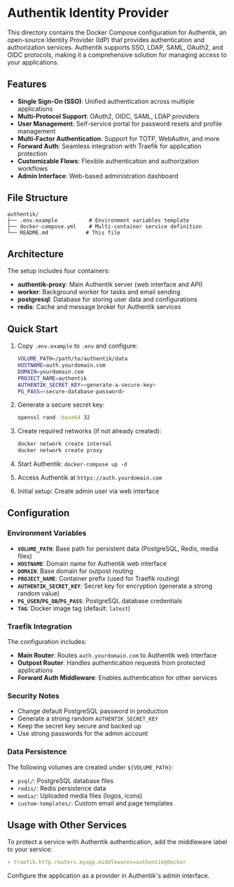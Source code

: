 # Authentik Identity Provider

This directory contains the Docker Compose configuration for Authentik, an open-source Identity Provider (IdP) that provides authentication and authorization services. Authentik supports SSO, LDAP, SAML, OAuth2, and OIDC protocols, making it a comprehensive solution for managing access to your applications.

## Features

- **Single Sign-On (SSO)**: Unified authentication across multiple applications
- **Multi-Protocol Support**: OAuth2, OIDC, SAML, LDAP providers
- **User Management**: Self-service portal for password resets and profile management
- **Multi-Factor Authentication**: Support for TOTP, WebAuthn, and more
- **Forward Auth**: Seamless integration with Traefik for application protection
- **Customizable Flows**: Flexible authentication and authorization workflows
- **Admin Interface**: Web-based administration dashboard

## File Structure

```
authentik/
├── .env.example          # Environment variables template
├── docker-compose.yml    # Multi-container service definition
└── README.md            # This file
```

## Architecture

The setup includes four containers:
- **authentik-proxy**: Main Authentik server (web interface and API)
- **worker**: Background worker for tasks and email sending
- **postgresql**: Database for storing user data and configurations
- **redis**: Cache and message broker for Authentik services

## Quick Start

1. Copy `.env.example` to `.env` and configure:
   ```bash
   VOLUME_PATH=/path/to/authentik/data
   HOSTNAME=auth.yourdomain.com
   DOMAIN=yourdomain.com
   PROJECT_NAME=authentik
   AUTHENTIK_SECRET_KEY=<generate-a-secure-key>
   PG_PASS=<secure-database-password>
   ```

2. Generate a secure secret key:
   ```bash
   openssl rand -base64 32
   ```

3. Create required networks (if not already created):
   ```bash
   docker network create internal
   docker network create proxy
   ```

4. Start Authentik: `docker-compose up -d`

5. Access Authentik at `https://auth.yourdomain.com`

6. Initial setup: Create admin user via web interface

## Configuration

### Environment Variables

- **`VOLUME_PATH`**: Base path for persistent data (PostgreSQL, Redis, media files)
- **`HOSTNAME`**: Domain name for Authentik web interface
- **`DOMAIN`**: Base domain for outpost routing
- **`PROJECT_NAME`**: Container prefix (used for Traefik routing)
- **`AUTHENTIK_SECRET_KEY`**: Secret key for encryption (generate a strong random value)
- **`PG_USER`/`PG_DB`/`PG_PASS`**: PostgreSQL database credentials
- **`TAG`**: Docker image tag (default: `latest`)

### Traefik Integration

The configuration includes:
- **Main Router**: Routes `auth.yourdomain.com` to Authentik web interface
- **Outpost Router**: Handles authentication requests from protected applications
- **Forward Auth Middleware**: Enables authentication for other services

### Security Notes

- Change default PostgreSQL password in production
- Generate a strong random `AUTHENTIK_SECRET_KEY`
- Keep the secret key secure and backed up
- Use strong passwords for the admin account

### Data Persistence

The following volumes are created under `${VOLUME_PATH}`:
- `psql/`: PostgreSQL database files
- `redis/`: Redis persistence data
- `media/`: Uploaded media files (logos, icons)
- `custom-templates/`: Custom email and page templates

## Usage with Other Services

To protect a service with Authentik authentication, add the middleware label to your service:
```yaml
- traefik.http.routers.myapp.middlewares=authentik@docker
```

Configure the application as a provider in Authentik's admin interface.
